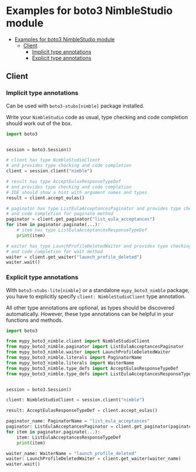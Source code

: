 <a id="examples-for-boto3-nimblestudio-module"></a>

# Examples for boto3 NimbleStudio module

- [Examples for boto3 NimbleStudio module](#examples-for-boto3-nimblestudio-module)
  - [Client](#client)
    - [Implicit type annotations](#implicit-type-annotations)
    - [Explicit type annotations](#explicit-type-annotations)

<a id="client"></a>

## Client

<a id="implicit-type-annotations"></a>

### Implicit type annotations

Can be used with `boto3-stubs[nimble]` package installed.

Write your `NimbleStudio` code as usual, type checking and code completion
should work out of the box.

```python
import boto3


session = boto3.Session()

# client has type NimbleStudioClient
# and provides type checking and code completion
client = session.client("nimble")

# result has type AcceptEulasResponseTypeDef
# and provides type checking and code completion
# IDE should show a hint with argument names and types
result = client.accept_eulas()

# paginator has type ListEulaAcceptancesPaginator and provides type checking
# and code completion for paginate method
paginator = client.get_paginator("list_eula_acceptances")
for item in paginator.paginate(...):
    # item has type ListEulaAcceptancesResponseTypeDef
    print(item)

# waiter has type LaunchProfileDeletedWaiter and provides type checking
# and code completion for wait method
waiter = client.get_waiter("launch_profile_deleted")
waiter.wait()
```

<a id="explicit-type-annotations"></a>

### Explicit type annotations

With `boto3-stubs-lite[nimble]` or a standalone `mypy_boto3_nimble` package,
you have to explicitly specify `client: NimbleStudioClient` type annotation.

All other type annotations are optional, as types should be discovered
automatically. However, these type annotations can be helpful in your functions
and methods.

```python
import boto3

from mypy_boto3_nimble.client import NimbleStudioClient
from mypy_boto3_nimble.paginator import ListEulaAcceptancesPaginator
from mypy_boto3_nimble.waiter import LaunchProfileDeletedWaiter
from mypy_boto3_nimble.literals import PaginatorName
from mypy_boto3_nimble.literals import WaiterName
from mypy_boto3_nimble.type_defs import AcceptEulasResponseTypeDef
from mypy_boto3_nimble.type_defs import ListEulaAcceptancesResponseTypeDef


session = boto3.Session()

client: NimbleStudioClient = session.client("nimble")

result: AcceptEulasResponseTypeDef = client.accept_eulas()

paginator_name: PaginatorName = "list_eula_acceptances"
paginator: ListEulaAcceptancesPaginator = client.get_paginator(paginator_name)
for item in paginator.paginate(...):
    item: ListEulaAcceptancesResponseTypeDef
    print(item)

waiter_name: WaiterName = "launch_profile_deleted"
waiter: LaunchProfileDeletedWaiter = client.get_waiter(waiter_name)
waiter.wait()
```
